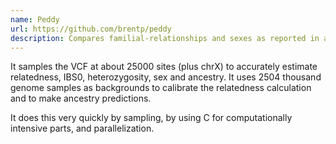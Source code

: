 ```yaml
---
name: Peddy
url: https://github.com/brentp/peddy
description: Compares familial-relationships and sexes as reported in a PED file with those inferred from a VCF
---
```


It samples the VCF at about 25000 sites (plus chrX) to accurately estimate relatedness, IBS0, heterozygosity, sex and ancestry. It uses 2504 thousand genome samples as backgrounds to calibrate the relatedness calculation and to make ancestry predictions.

It does this very quickly by sampling, by using C for computationally intensive parts, and parallelization.
